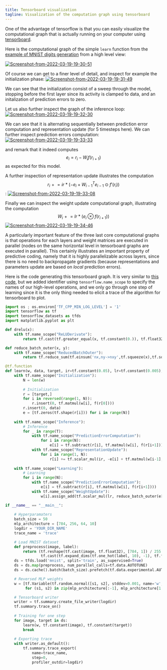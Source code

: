 ```yaml
---
title: Tensorboard visualization
tagline: Visualization of the computation graph using tensorboard
---
```


One of the advantage of tensorflow is that you can easily visualize the
computational graph that is actually running on your computer
using [tensorboard](https://www.tensorflow.org/tensorboard). 

Here is the computational graph of the simple `learn` function from the [example of MNIST digits generation](simplegeneration.md) from a high level view:

<a href="https://ibb.co/WDgW16N"><img src="https://i.ibb.co/cbDcd1K/Screenshot-from-2022-03-19-19-30-51.png" alt="Screenshot-from-2022-03-19-19-30-51" border="0"></a>

Of course we can get to a finer level of detail, and inspect for example the initialization phase:
<a href="https://ibb.co/DzjJPNv"><img src="https://i.ibb.co/rFXjKgz/Screenshot-from-2022-03-19-19-31-49.png" alt="Screenshot-from-2022-03-19-19-31-49" border="0"></a>

We can see that the initialization consist of a sweep through the model, stopping before the first layer since its activity is clamped to data, and an initalization of prediction errors to zero.

Let us also further inspect the graph of the inference loop:
<a href="https://ibb.co/1mgy2JG"><img src="https://i.ibb.co/6WM9sJ0/Screenshot-from-2022-03-19-19-32-30.png" alt="Screenshot-from-2022-03-19-19-32-30" border="0"></a>

We can see that it is alternating sequentially between prediction error computation and representation update (for 5 timesteps here). We can further inspect prediction errors computation:
<a href="https://ibb.co/FgNZ4bk"><img src="https://i.ibb.co/LnbjdzD/Screenshot-from-2022-03-19-19-33-33.png" alt="Screenshot-from-2022-03-19-19-33-33" border="0"></a>

and remark that it indeed computes $$e_i = r_i - W_if(r_{i+1})$$ as expected for this model. 

A further inspection of representation update illustrates the computation $$r_i \mathrel{+}= ir * (-e_i + {W_{i-1}}^Te_{i-1} \odot f'(r_i))$$:
<a href="https://ibb.co/gPmPTWx"><img src="https://i.ibb.co/TbYb80s/Screenshot-from-2022-03-19-19-33-08.png" alt="Screenshot-from-2022-03-19-19-33-08" border="0"></a>

Finally we can inspect the weight update computational graph, illustrating the computation $$W_i \mathrel{+}= lr * (e_i \otimes f(r_{i+1}))$$
<a href="https://ibb.co/2kprRdw"><img src="https://i.ibb.co/rwXhqHg/Screenshot-from-2022-03-19-19-34-46.png" alt="Screenshot-from-2022-03-19-19-34-46" border="0"></a>

A particularly important feature of the three last core computational graphs is that operations for each layers and weight matrices are executed in parallel (nodes on the same horizontal level in tensorboard graphs are executed in parallel). This certainly illustrates an important property of predictive coding, namely that it is highly parallelizable across layers, since there is no need to backpropagate gradients (because representations and parameters update are based on _local_ prediction errors).

Here is the code generating this tensorboard graph. It is very similar to [this code](simplegeneration.md), but we added identifier using `tensorflow.name_scope` to specify the names of our high-level operations, and we only go through one step of learning since it is the only thing needed to elicit a trace of the algorithm for tensorboard to plot.

```python
import os ; os.environ['TF_CPP_MIN_LOG_LEVEL'] = '1' 
import tensorflow as tf 
import tensorflow_datasets as tfds
import matplotlib.pyplot as plt

def drelu(x):
    with tf.name_scope("ReLUDerivate"):
        return tf.cast(tf.greater_equal(x, tf.constant(0.)), tf.float32)

def reduce_batch_outer(x, y):
    with tf.name_scope("ReducedBatchOuter"):
        return tf.reduce_sum(tf.einsum('nx,ny->nxy',tf.squeeze(x),tf.squeeze(y)), 0)

@tf.function
def learn(w, data, target, ir=tf.constant(0.05), lr=tf.constant(0.005), T=5, f=tf.nn.relu, df=drelu):
    with tf.name_scope("Initialization"):
        N = len(w)
        
        # Initialization
        r = [target,]
        for i in reversed(range(1, N)):
            r.insert(0, tf.matmul(w[i], f(r[0])))
        r.insert(0, data)
        e = [tf.zeros(tf.shape(r[i])) for i in range(N)]
    
    with tf.name_scope("Inference"):
        # Inference
        for _ in range(T):
            with tf.name_scope("PredictionErrorComputation"):
                for i in range(N):
                    e[i] = tf.subtract(r[i], tf.matmul(w[i], f(r[i+1])))
            with tf.name_scope("RepresentationUpdate"):
                for i in range(1, N): 
                    r[i] += tf.scalar_mul(ir, -e[i] + tf.matmul(w[i-1], e[i-1], transpose_a=True) * df(r[i]))
    
    with tf.name_scope("Learning"):
        # Learning
        for i in range(N):
            with tf.name_scope("PredictionErrorComputation"):
                e[i] = tf.subtract(r[i], tf.matmul(w[i], f(r[i+1])))
            with tf.name_scope("WeightUpdate"):
                w[i].assign_add(tf.scalar_mul(lr, reduce_batch_outer(e[i], f(r[i+1]))))

if __name__ == "__main__":
    
    # Hyperparamaters
    batch_size = 50
    mlp_architecture = [784, 256, 64, 10]
    logdir = 'YOUR_DIR_NAME'
    trace_name = 'trace'

    # Load MNIST dataset
    def preprocess(image, label): 
        return (tf.reshape(tf.cast(image, tf.float32), [784, 1]) / 255.,
                tf.cast(tf.expand_dims(tf.one_hot(label, 10), -1), tf.float32))
    ds = tfds.load('mnist', split='train', as_supervised=True)
    ds = ds.map(preprocess, num_parallel_calls=tf.data.AUTOTUNE)
    ds = ds.cache().batch(batch_size).prefetch(tf.data.experimental.AUTOTUNE)

    # Reversed MLP weights
    w = [tf.Variable(tf.random.normal([s1, s2], stddev=0.001, name='w', dtype=tf.float32))
         for (s1, s2) in zip(mlp_architecture[:-1], mlp_architecture[1:])]

    # Tensorboard writer
    writer = tf.summary.create_file_writer(logdir)
    tf.summary.trace_on()
    
    # Training for one step
    for image, target in ds:
        learn(w, tf.constant(image), tf.constant(target))
        break
    
    # Exporting trace
    with writer.as_default():
        tf.summary.trace_export(
            name=trace_name,
            step=0,
            profiler_outdir=logdir)
```